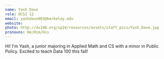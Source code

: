 ```yaml
---
name: Yash Dave
role: UCS2 12
email: yashdave003@berkeley.edu
website:
photo: http://ds100.org/sp24/resources/assets/staff_pics/Yash_Dave.jpg
pronouns: He/Him/His
---
```


Hi! I'm Yash, a junior majoring in Applied Math and CS with a minor in Public Policy. Excited to teach Data 100 this fall!
